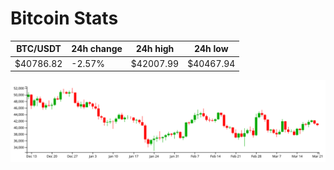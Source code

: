 # Bitcoin Stats

BTC/USDT|24h change|24h high|24h low|
|---|---|---|---|
|$40786.82|-2.57%|$42007.99|$40467.94|

<img src="./chart.svg">
